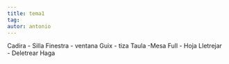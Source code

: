 ```yaml
---
title: tema1
tag:
autor: antonio
---
```

Cadira - Silla
Finestra - ventana
Guix - tiza
Taula -Mesa
Full - Hoja
Lletrejar - Deletrear
Haga
